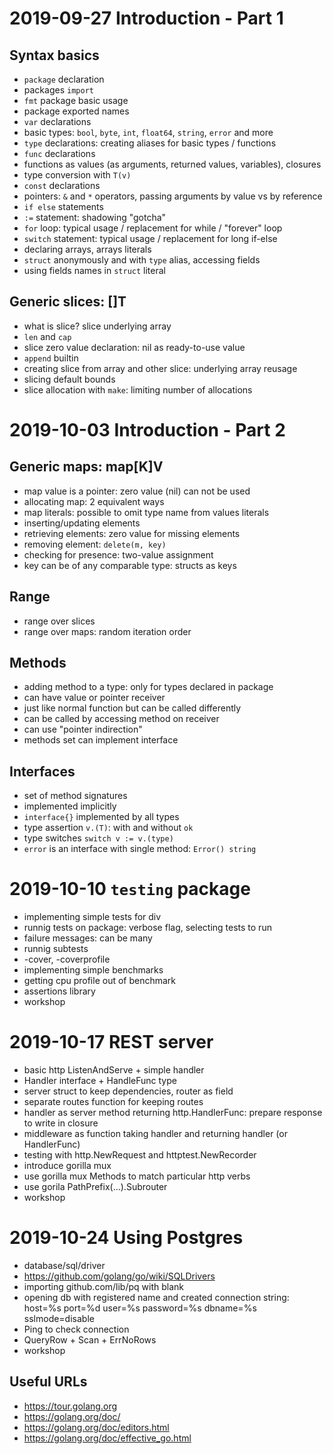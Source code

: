 
# 2019-09-27 Introduction - Part 1

## Syntax basics

* `package` declaration
* packages `import`
* `fmt` package basic usage
* package exported names
* `var` declarations
* basic types: `bool`, `byte`, `int`, `float64`, `string`, `error` and more
* `type` declarations: creating aliases for basic types / functions
* `func` declarations
* functions as values (as arguments, returned values, variables), closures
* type conversion with `T(v)`
* `const` declarations
* pointers: `&` and `*` operators, passing arguments by value vs by reference
* `if else` statements
* `:=` statement: shadowing "gotcha"
* `for` loop: typical usage / replacement for while / "forever" loop
* `switch` statement: typical usage / replacement for long if-else
* declaring arrays, arrays literals
* `struct` anonymously and with `type` alias, accessing fields
* using fields names in `struct` literal

## Generic slices: []T

* what is slice? slice underlying array
* `len` and `cap`
* slice zero value declaration: nil as ready-to-use value
* `append` builtin
* creating slice from array and other slice: underlying array reusage
* slicing default bounds
* slice allocation with `make`: limiting number of allocations

# 2019-10-03 Introduction - Part 2

## Generic maps: map[K]V

* map value is a pointer: zero value (nil) can not be used
* allocating map: 2 equivalent ways
* map literals: possible to omit type name from values literals
* inserting/updating elements
* retrieving elements: zero value for missing elements
* removing element: `delete(m, key)`
* checking for presence: two-value assignment
* key can be of any comparable type: structs as keys

## Range

* range over slices
* range over maps: random iteration order

## Methods

* adding method to a type: only for types declared in package
* can have value or pointer receiver
* just like normal function but can be called differently
* can be called by accessing method on receiver
* can use "pointer indirection"
* methods set can implement interface

## Interfaces

* set of method signatures
* implemented implicitly
* `interface{}` implemented by all types
* type assertion `v.(T)`: with and without `ok`
* type switches `switch v := v.(type)`
* `error` is an interface with single method: `Error() string`

# 2019-10-10 `testing` package

* implementing simple tests for div
* runnig tests on package: verbose flag, selecting tests to run
* failure messages: can be many
* runnig subtests
* -cover, -coverprofile
* implementing simple benchmarks
* getting cpu profile out of benchmark
* assertions library
* workshop

# 2019-10-17 REST server

* basic http ListenAndServe + simple handler
* Handler interface + HandleFunc type
* server struct to keep dependencies, router as field
* separate routes function for keeping routes
* handler as server method returning http.HandlerFunc: prepare response to write in closure
* middleware as function taking handler and returning handler (or HandlerFunc)
* testing with http.NewRequest and httptest.NewRecorder
* introduce gorilla mux
* use gorilla mux Methods to match particular http verbs
* use gorila PathPrefix(...).Subrouter
* workshop

# 2019-10-24 Using Postgres

* database/sql/driver
* https://github.com/golang/go/wiki/SQLDrivers 
* importing github.com/lib/pq with blank
* opening db with registered name and created connection string: host=%s port=%d user=%s password=%s dbname=%s sslmode=disable
* Ping to check connection
* QueryRow + Scan + ErrNoRows
* workshop

## Useful URLs

* https://tour.golang.org
* https://golang.org/doc/
* https://golang.org/doc/editors.html
* https://golang.org/doc/effective_go.html
